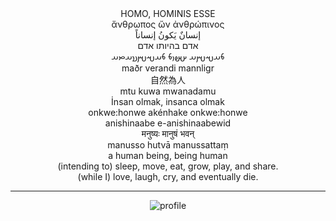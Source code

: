 <div align="center">
HOMO, HOMINIS ESSE<br>
ἄνθρωπος ὤν ἀνθρώπινος<br>
إنسانٌ يَكونُ إنساناً<br>
אדם בהיותו אדם<br>
𐬨𐬀𐬱𐬫𐬀 𐬀𐬵𐬎𐬨 𐬨𐬀𐬱𐬫𐬯𐬀𐬙𐬀<br>
maðr verandi mannligr<br>
自然為人<br>
mtu kuwa mwanadamu<br>
İnsan olmak, insanca olmak<br>
onkwe:honwe akénhake onkwe:honwe<br>
anishinaabe e-anishinaabewid<br>
मनुष्यः मानुषं भवन्<br>
manusso hutvā manussattaṃ
<br>
a human being, being human<br>
(intending to) sleep, move, eat, grow, play, and share.<br>
(while I) love, laugh, cry, and eventually die.

---

![profile](http://github-profile-summary-cards.vercel.app/api/cards/profile-details?username=philoserf&theme=github)
